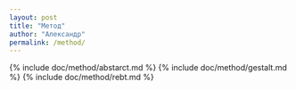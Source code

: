 ```yaml
---
layout: post
title: "Метод"
author: "Александр"
permalink: /method/
---
```


{% include doc/method/abstarct.md %}
{% include doc/method/gestalt.md %}
{% include doc/method/rebt.md %}